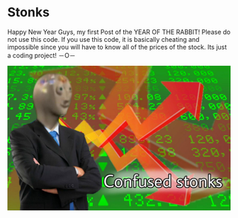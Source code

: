 # Stonks

Happy New Year Guys, my first Post of the YEAR OF THE RABBIT! Please do not use this code. If you use this code, it is basically cheating and impossible since you will have to know all of the prices of the stock. Its just a coding project! －O－

![](https://github.com/MichaelJackyson/stonks/blob/main/imgs/stonks.jpg?raw=true)
